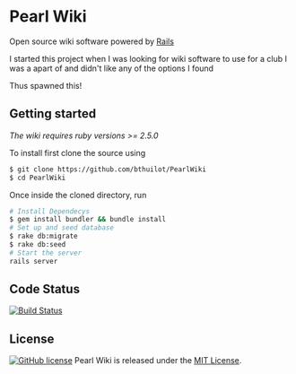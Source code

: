 # Pearl Wiki
Open source wiki software powered by [Rails](https://github.com/rails/rails)

I started this project when I was looking for wiki software to use for a club I was a apart of and didn't like any of the options I found

Thus spawned this!


## Getting started
*The wiki requires ruby versions >= 2.5.0*

To install first clone the source using 
```bash
$ git clone https://github.com/bthuilot/PearlWiki
$ cd PearlWiki
```

Once inside the cloned directory, run 
```bash
# Install Dependecys
$ gem install bundler && bundle install
# Set up and seed database
$ rake db:migrate
$ rake db:seed
# Start the server
rails server
```

## Code Status 
[![Build Status](https://travis-ci.com/bthuilot/PearlWiki.svg?token=DwRwXcm2t95em7ygX8ov&branch=master)](https://travis-ci.com/bthuilot/PearlWiki)

## License
[![GitHub license](https://img.shields.io/badge/license-MIT-lightgrey.svg)](LICENSE)
Pearl Wiki is released under the [MIT License](https://github.com/bthuilot/PearlWiki/blob/master/LICENSE).
